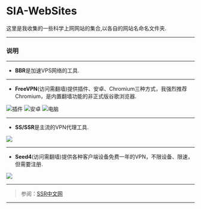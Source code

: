 # SIA-WebSites

这里是我收集的一些科学上网网站的集合,以各自的网站名命名文件夹.

---

### 说明

---

* **BBR**是加速VPS网络的工具.

---

* **FreeVPN**(访问需翻墙)提供插件、安卓、Chromium三种方式，我强烈推荐Chromium，是内置翻墙功能的非正式版谷歌浏览器.

![插件](https://upload-images.jianshu.io/upload_images/14414020-8423869e4df4e6ba.png?imageMogr2/auto-orient/strip%7CimageView2/2/w/1240)
![安卓](https://upload-images.jianshu.io/upload_images/14414020-b797fc58b9642a3c.png?imageMogr2/auto-orient/strip%7CimageView2/2/w/1240)
![电脑](https://upload-images.jianshu.io/upload_images/14414020-958b9c6578d91828.png?imageMogr2/auto-orient/strip%7CimageView2/2/w/1240)

---

* **SS/SSR**是主流的VPN代理工具.

![](https://upload-images.jianshu.io/upload_images/14414020-e54260d3f712c164.png?imageMogr2/auto-orient/strip%7CimageView2/2/w/1240)

---

* **Seed4**(访问需翻墙)提供各种客户端设备免费一年的VPN，不限设备、限速，但需要注册.

![](https://upload-images.jianshu.io/upload_images/14414020-fa331cb93c606d0d.png?imageMogr2/auto-orient/strip%7CimageView2/2/w/1240)

---

>参阅：[SSR中文网](https://ssr.tools/)

---



